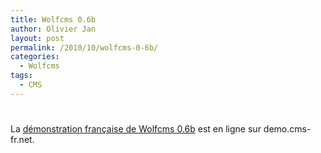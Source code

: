 ```yaml
---
title: Wolfcms 0.6b
author: Olivier Jan
layout: post
permalink: /2010/10/wolfcms-0-6b/
categories:
  - Wolfcms
tags:
  - CMS
---
```

# 

La [démonstration française de Wolfcms 0.6b][1] est en ligne sur demo.cms-fr.net.

 [1]: /demo/wolfcms/